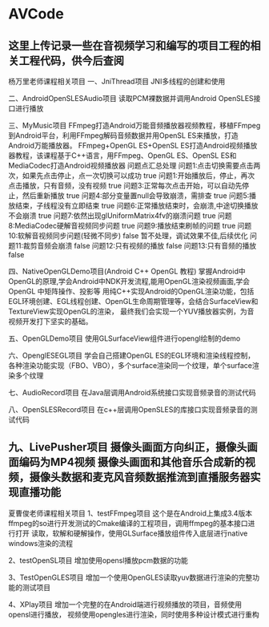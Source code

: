 # AVCode
这里上传记录一些在音视频学习和编写的项目工程的相关工程代码，供今后查阅
---------------------------------------------------------------------------------
杨万里老师课程相关项目
一、JniThread项目
JNI多线程的创建和使用

二、AndroidOpenSLESAudio项目
读取PCM裸数据并调用Android OpenSLES接口进行播放

三、MyMusic项目
FFmpeg打造Android万能音频播放器视频教程，移植FFmpeg到Android平台，利用FFmpeg解码音频数据并用OpenSL ES来播放，打造Android万能播放器。
FFmpeg+OpenGL ES+OpenSL ES打造Android视频播放器教程，该课程基于C++语言，用FFmpeg、OpenGL ES、OpenSL ES和MediaCodec打造Android视频播放器
问题点汇总处理
问题1:点击切换需要点击两次，如果先点击停止，点一次切换可以成功 true
问题1:开始播放后，停止，再次点击播放，只有音频，没有视频  true
问题3:正常每次点击开始，可以自动先停止，然后重新播放  true
问题4:部分变量置null会导致崩溃，需排查      true
问题5:播放结束，子线程没有立即结束  true
问题6:正常播放结束时，会崩溃,中途切换播放不会崩溃   true
问题7:依然出现glUniformMatrix4fv的崩溃问题  true
问题8:MediaCodec硬解音视频同步问题  true
问题9:播放结束刷帧的问题   true
问题10:软解音视频同步问题(轻微不同步) false  暂不处理，调试效果不佳,后续优化
问题11:裁剪音频会崩溃  false
问题12:只有视频的播放  false
问题13:只有音频的播放  false

四、NativeOpenGLDemo项目(Android C++ OpenGL 教程)
掌握Android中OpenGL的原理,学会Android中NDK开发流程,能用OpenGL渲染视频画面,学会OpenGL 中矩阵操作、投影等
用纯C++实现Android的OpenGL渲染功能，包括EGL环境创建、EGL线程创建、OpenGL生命周期管理等，会结合SurfaceView和TextureView实现OpenGL的渲染，
最终我们会实现一个YUV播放器实例，为音视频开发打下坚实的基础。

五、OpenGLDemo项目
使用GLSurfaceView组件进行opengl绘制的demo

六、OpenglESEGL项目
学会自己搭建OpenGL ES的EGL环境和渲染线程控制，各种渲染功能实现（FBO、VBO），多个surface渲染同一个纹理，单个surface渲染多个纹理

七、AudioRecord项目
在Java层调用Android系统接口实现音频录音的测试代码

八、OpenSLESRecord项目
在c++层调用OpenSLES的库接口实现音频录音的测试代码

九、LivePusher项目
摄像头画面方向纠正，摄像头画面编码为MP4视频
摄像头画面和其他音乐合成新的视频，摄像头数据和麦克风音频数据推流到直播服务器实现直播功能
---------------------------------------------------------------------------------

夏曹俊老师课程相关项目
1、testFFmpeg项目
这个是在Android上集成3.4版本ffmpeg的so进行开发测试的Cmake编译的工程项目，调用ffmpeg的基本接口进行打开
读取，软解和硬解操作，使用GLSurface播放组件传入底层进行native windows渲染的流程

2、testOpenSL项目
增加使用opensl播放pcm数据的功能

3、TestOpenGLES项目
增加一个使用OpenGLES读取yuv数据进行渲染的完整功能的测试项目

4、XPlay项目
增加一个完整的在Android端进行视频播放的项目，音频使用opensl进行播放，
视频使用opengles进行渲染，同时使用多种设计模式进行重构